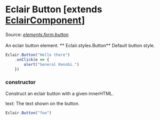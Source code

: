 # Eclair Button [extends [EclairComponent](https://github.com/SamGarlick/Eclair/tree/main/docs/elements/component.md)]
Source: [_elements.form.button_](https://github.com/SamGarlick/Eclair/tree/main/src/elements/form/button.js)<br/><br/>
An eclair button element.
**
Eclair.styles.Button**  Default button style.
```javascript
Eclair.Button("Hello there")
    .onClick(e => {
        alert("General Kenobi.")
    })
```
### constructor
Construct an eclair button with a given innerHTML.

text: The text shown on the button.
```javascript
Eclair.Button("foo")
```